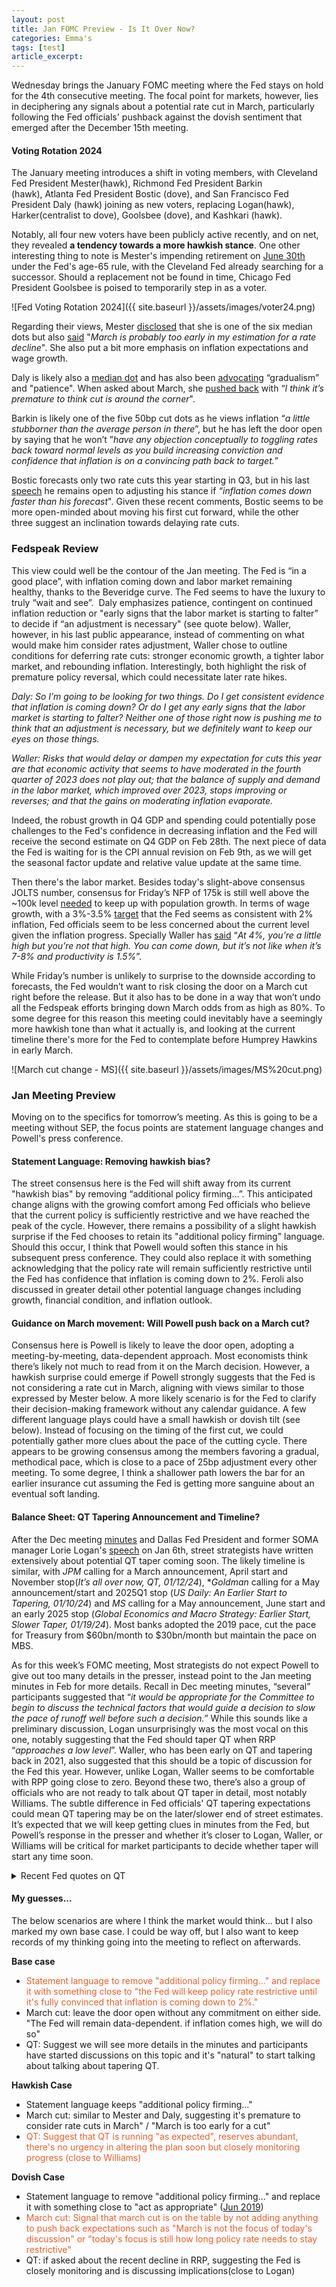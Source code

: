 ```yaml
---
layout: post
title: Jan FOMC Preview - Is It Over Now?
categories: Emma's
tags: [test]
article_excerpt: 
---
```


Wednesday brings the January FOMC meeting where the Fed stays on hold for the 4th consecutive meeting. The focal point for markets, however, lies in deciphering any signals about a potential rate cut in March, particularly following the Fed officials' pushback against the dovish sentiment that emerged after the December 15th meeting.
#### Voting Rotation 2024

The January meeting introduces a shift in voting members, with Cleveland Fed President Mester(hawk), Richmond Fed President Barkin (hawk), Atlanta Fed President Bostic (dove), and San Francisco Fed President Daly (hawk) joining as new voters, replacing Logan(hawk), Harker(centralist to dove), Goolsbee (dove), and Kashkari (hawk). 

Notably, all four new voters have been publicly active recently, and on net, they revealed **a tendency towards a more hawkish stance**. One other interesting thing to note is Mester's impending retirement on [June 30th](https://www.clevelandfed.org/collections/press-releases/2023/pr-20231108-cleveland-fed-launches-search-for-next-president-and-ceo) under the Fed's age-65 rule, with the Cleveland Fed already searching for a successor. Should a replacement not be found in time, Chicago Fed President Goolsbee is poised to temporarily step in as a voter. 

![Fed Voting Rotation 2024]({{ site.baseurl }}/assets/images/voter24.png)

Regarding their views, Mester [disclosed](https://www.ft.com/content/ad029db4-d758-49a5-a38a-e505956e6784) that she is one of the six median dots but also [said](https://fedbot.io/fedspeak/2024/01/11/mester-bbg.html) "*March is probably too early in my estimation for a rate decline*". She also put a bit more emphasis on inflation expectations and wage growth. 

Daly is likely also a [median dot](https://www.wsj.com/economy/central-banking/fed-official-says-rate-cuts-could-be-needed-next-year-to-prevent-over-tightening-29d009ce) and has also been [advocating](https://fedbot.io/fedspeak/2024/01/19/daly-sd.html) “gradualism” and "patience". When asked about March, she [pushed back](https://fedbot.io/fedspeak/2024/01/19/daly-fox.html) with “*I think it’s premature to think cut is around the corner*". 

Barkin is likely one of the five 50bp cut dots as he views inflation “*a little stubborner than the average person in there*”, but he has left the door open by saying that he won’t ”*have any objection conceptually to toggling rates back toward normal levels as you build increasing conviction and confidence that inflation is on a convincing path back to target.*”

Bostic forecasts only two rate cuts this year starting in Q3, but in his last [speech](https://www.atlantafed.org/news/speeches/2024/01/18/bostic--arc-of-monetary-policy) he remains open to adjusting his stance if *“inflation comes down faster than his forecast*". Given these recent comments, Bostic seems to be more open-minded about moving his first cut forward, while the other three suggest an inclination towards delaying rate cuts.

### Fedspeak Review

This view could well be the contour of the Jan meeting. The Fed is “in a good place”, with inflation coming down and labor market remaining healthy, thanks to the Beveridge curve. The Fed seems to have the luxury to truly “wait and see”.  Daly emphasizes patience, contingent on continued inflation reduction or "early signs that the labor market is starting to falter” to decide if “an adjustment is necessary" (see quote below). Waller, however, in his last public appearance, instead of commenting on what would make him consider rates adjustment, Waller chose to outline conditions for deferring rate cuts: stronger economic growth, a tighter labor market, and rebounding inflation. Interestingly, both highlight the risk of premature policy reversal, which could necessitate later rate hikes.

*Daly: So I’m going to be looking for two things. Do I get consistent evidence that inflation is coming down? Or do I get any early signs that the labor market is starting to falter? Neither one of those right now is pushing me to think that an adjustment is necessary, but we definitely want to keep our eyes on those things.*

*Waller: Risks that would delay or dampen my expectation for cuts this year are that economic activity that seems to have moderated in the fourth quarter of 2023 does not play out; that the balance of supply and demand in the labor market, which improved over 2023, stops improving or reverses; and that the gains on moderating inflation evaporate.*

Indeed, the robust growth in Q4 GDP and spending could potentially pose challenges to the Fed's confidence in decreasing inflation and the Fed will receive the second estimate on Q4 GDP on Feb 28th. The next piece of data the Fed is waiting for is the CPI annual revision on Feb 9th, as we will get the seasonal factor update and relative value update at the same time.  

Then there's the labor market. Besides today's slight-above consensus JOLTS number, consensus for Friday’s NFP of 175k is still well above the ~100k level [needed](https://www.federalreserve.gov/newsevents/speech/powell20221130a.htm) to keep up with population growth. In terms of wage growth, with a 3%-3.5% [target](https://www.federalreserve.gov/mediacenter/files/fomcpresconf20230503.pdf) that the Fed seems as consistent with 2% inflation, Fed officials seem to be less concerned about the current level given the inflation progress. Specially Waller has [said](https://fedbot.io/fedspeak/2024/01/16/waller-brookings.html#wage) “*At 4%, you’re a little high but you’re not that high. You can come down, but it’s not like when it’s 7-8% and productivity is 1.5%*”. 

While Friday’s number is unlikely to surprise to the downside according to forecasts, the Fed wouldn’t want to risk closing the door on a March cut right before the release. But it also has to be done in a way that won’t undo all the Fedspeak efforts bringing down March odds from as high as 80%. 
To some degree for this reason this meeting could inevitably have a seemingly more hawkish tone than what it actually is, and looking at the current timeline there's more for the Fed to contemplate before Humprey Hawkins in early March.

![March cut change - MS]({{ site.baseurl }}/assets/images/MS%20cut.png)


### Jan Meeting Preview

Moving on to the specifics for tomorrow’s meeting. As this is going to be a meeting without SEP, the focus points are statement language changes and Powell's press conference.

#### Statement Language: Removing hawkish bias?

The street consensus here is the Fed will shift away from its current "hawkish bias" by removing “additional policy firming…”. This anticipated change aligns with the growing comfort among Fed officials who believe that the current policy is sufficiently restrictive and we have reached the peak of the cycle. However, there remains a possibility of a slight hawkish surprise if the Fed chooses to retain its "additional policy firming" language. Should this occur, I think that  Powell would soften this stance in his subsequent press conference. They could also replace it with something acknowledging that the policy rate will remain sufficiently restrictive until the Fed has confidence that inflation is coming down to 2%. Feroli also discussed in greater detail other potential language changes including growth, financial condition, and inflation outlook.

#### Guidance on March movement: Will Powell push back on a March cut?

Consensus here is Powell is likely to leave the door open, adopting a meeting-by-meeting, data-dependent approach. Most economists think there’s likely not much to read from it on the March decision. However, a hawkish surprise could emerge if Powell strongly suggests that the Fed is not considering a rate cut in March, aligning with views similar to those expressed by Mester below. A more likely scenario is for the Fed to clarify their decision-making framework without any calendar guidance. A few different language plays could have a small hawkish or dovish tilt (see below). Instead of focusing on the timing of the first cut, we could potentially gather more clues about the pace of the cutting cycle. There appears to be growing consensus among the members favoring a gradual, methodical pace, which is close to a pace of 25bp adjustment every other meeting. To some degree, I think a shallower path lowers the bar for an earlier insurance cut assuming the Fed is getting more sanguine about an eventual soft landing.

#### Balance Sheet: QT Tapering Announcement and Timeline?

After the Dec meeting [minutes](https://www.federalreserve.gov/monetarypolicy/fomcminutes20231213.htm) and Dallas Fed President and former SOMA manager Lorie Logan's [speech](https://www.dallasfed.org/news/speeches/logan/2024/lkl240106) on Jan 6th, street strategists have written extensively about potential QT taper coming soon. The likely timeline is similar, with *JPM* calling for a March announcement, April start and November stop(*It’s all over now, QT, 01/12/24*), **Goldman* calling for a May announcement/start and 2025Q1 stop (*US Daily: An Earlier Start to Tapering, 01/10/24*) and *MS* calling for a May announcement, June start and an early 2025 stop (*Global Economics and Macro Strategy: Earlier Start, Slower Taper, 01/19/24*). Most banks adopted the 2019 pace, cut the pace for Treasury from $60bn/month to $30bn/month but maintain the pace on MBS. 

As for this week’s FOMC meeting, Most strategists do not expect Powell to give out too many details in the presser, instead point to the Jan meeting minutes in Feb for more details. Recall in Dec meeting minutes, “several” participants suggested that “*it would be appropriate for the Committee to begin to discuss the technical factors that would guide a decision to slow the pace of runoff well before such a decision.*” While this sounds like a preliminary discussion, Logan unsurprisingly was the most vocal on this one, notably suggesting that the Fed should taper QT when RRP “*approaches a low level*”. Waller, who has been early on QT and tapering back in 2021, also suggested that this should be a topic of discussion for the Fed this year. However, unlike Logan, Waller seems to be comfortable with RPP going close to zero. Beyond these two, there’s also a group of officials who are not ready to talk about QT taper in detail, most notably Williams. The subtle difference in Fed officials' QT tapering expectations could mean QT tapering may be on the later/slower end of street estimates. It’s expected that we will keep getting clues in minutes from the Fed, but Powell’s response in the presser and whether it’s closer to Logan, Waller, or Williams will be critical for market participants to decide whether taper will start any time soon. 

<details>
  <summary>Recent Fed quotes on QT</summary>

[Logan](https://www.dallasfed.org/news/speeches/logan/2024/lkl240106) (01/06)

*So, given the rapid decline of the ON RRP, I think it’s appropriate to consider the parameters that will guide a decision to slow the runoff of our assets. In my view, we should slow the pace of runoff as ON RRP balances approach a low level. Normalizing the balance sheet more slowly can actually help get to a more efficient balance sheet in the long run by smoothing redistribution and reducing the likelihood that we’d have to stop prematurely.*

[Bostic](https://finance.yahoo.com/news/inflation-path-reaching-fed-2-182248802.html) (01/08)

*Bostic also told reporters it’s an “open question” if and when the Fed should alter the pace at which it reduces its portfolio of assets, adding that the current pace is appropriate.*

[Williams](https://www.newyorkfed.org/newsevents/speeches/2024/wil240110) (01/10)

*In its plans, the FOMC said that to ensure a smooth transition it intends to slow and then stop the decline in the size of the balance sheet when reserve balances are somewhat above the level it judges to be consistent with ample reserves. So far, we don’t seem to be close to that point. The decline in securities holdings has been absorbed almost entirely by a drop in the overnight reverse repurchase agreement facility (ON RRP). As a result, aggregate reserve balances are little changed from their levels in mid-2022, when balance sheet reduction started. Looking ahead to this year, as the balance sheet continues to shrink and usage of the ON RRP continues to decline, we will closely monitor money market conditions and the demand for reserves.*

[Goolsbee](https://www.reuters.com/markets/us/goolsbee-sees-progress-inflation-says-his-rate-cut-forecast-near-fed-median-2024-01-11/)(01/11)

*Goolsbee said the Fed's "autopilot" approach to the balance sheet reductions has served the Fed well, because investors understand the process and it does not need to be debated at each meeting. "We've got to have a high bar before we get off of it," he said, adding that bank reserves are still abundant, meaning there is little risk for now that further reductions could disrupt financial markets. He said he would defer to Chair Jerome Powell about when to start conversations on slowing or halting those reductions.*

[Mester](https://fedbot.io/fedspeak/2024/01/11/mester-bbg.html#QT) (01/11)

*Well, I can never say we shouldn’t be talking about some issue. Right. Because I think this is something that’s going to be coming up. John, I think rightly pointed out when he gave his remarks earlier this week that the balance sheet reduction is going as it’s been planned. And we did announce when we announced that started that in May of the plan in May 2022, that at some point as the balance sheet and reserves come down, we’re going to want to sort of reduce the pace of the reduction and normalize. But we still have a lot of reserves in the system, so we don’t have to do that imminently at all. I think there’s time and I’m sure this year will be when we start having the conversations of what that plan would look like and as we also committed to making sure that market participants in the public know what the plan is well before we implement it.*

[Waller](https://fedbot.io/fedspeak/2024/01/16/waller-brookings.html#qt) (01/16)

*I would say sometime this year, it would be a reasonable thing to start thinking about it. I don’t think I’m speaking out of school, but it’s been coming close to two years since we first announced tapering, and I think when we did these numbers, it made sense that sometime in 2024, you would start thinking about tapering the pace to get back. Now, personally, I don’t think we need to taper the pace on MBS; we’re not even hitting the cap. So we don’t really need to keep MBS on my balance sheet as much, so I’m all in favor of letting those just continue to run off at the current pace. But Treasuries, we can start tapering that back and get reserves to where we want them. One other point to make, now everybody likes to go back to September 2019 and say all of a sudden you didn’t have enough reserves and there’s a bunch of kerfuffle in the financial markets. We have a standing repo facility now that we didn’t have in place. So if we start seeing reserves getting tighter and tighter, we may start seeing a lot of activity coming to the standing repo facility, and that’ll be a good signal for us that hey, we’re getting to that point. Again, that’s a tool we didn’t have back in 2019 that we do have now to help relieve kind of pressure on demand for reserves.*
</details>

#### My guesses...

The below scenarios are where I think the market would think… but I also marked my own base case. I could be way off, but I also want to keep records of my thinking going into the meeting to reflect on afterwards.

**Base case**
* <span style="color:#ec5e2a;">Statement language to remove "additional policy firming..." and replace it with something close to "the Fed will keep policy rate restrictive until it's fully convinced that inflation is coming down to 2%."</span>
* March cut: leave the door open without any commitment on either side. "The Fed will remain data-dependent. if inflation comes high, we will do so"
* QT: Suggest we will see more details in the minutes and participants have started discussions on this topic and it's "natural" to start talking about talking about tapering QT. 

**Hawkish Case**
* Statement language keeps "additional policy firming..."
* March cut: similar to Mester and Daly, suggesting it's premature to consider rate cuts in March" / "March is too early for a cut"
* <span style="color:#ec5e2a;">QT: Suggest that QT is running "as expected", reserves abundant, there's no urgency in altering the plan soon but closely monitoring progress (close to Williams)</span>

**Dovish Case**
* Statement language to remove "additional policy firming..." and replace it with something close to "act as appropriate" ([Jun 2019](https://www.federalreserve.gov/newsevents/pressreleases/monetary20190619a.htm))
* <span style="color:#ec5e2a;">March cut: Signal that march cut is on the table by not adding anything to push back expectations such as "March is not the focus of today's discussion" or "today's focus is still how long policy rate needs to stay restrictive"</span>
* QT: if asked about the recent decline in RRP, suggesting the Fed is closely monitoring and is discussing implications(close to Logan)

<div style="min-height:362px"><script type="text/javascript" defer src="https://datawrapper.dwcdn.net/tJu9Q/embed.js?v=1" charset="utf-8"></script><noscript><img src="https://datawrapper.dwcdn.net/tJu9Q/full.png" alt="" /></noscript></div>



